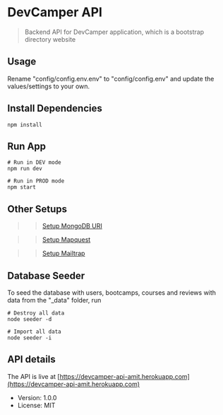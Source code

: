 # DevCamper API

> Backend API for DevCamper application, which is a bootstrap directory website

## Usage

Rename "config/config.env.env" to "config/config.env" and update the values/settings to your own.

## Install Dependencies

```
npm install
```

## Run App

```
# Run in DEV mode
npm run dev

# Run in PROD mode
npm start
```

## Other Setups

> > [Setup MongoDB URI](https://dev.to/dalalrohit/how-to-connect-to-mongodb-atlas-using-node-js-k9i)

> > [Setup Mapquest](https://www.wpleaflet.com/docs/how-to-create-a-mapquest-api-key)

> > [Setup Mailtrap](https://help.mailtrap.io/article/12-getting-started-guide)

## Database Seeder

To seed the database with users, bootcamps, courses and reviews with data from the "\_data" folder, run

```
# Destroy all data
node seeder -d

# Import all data
node seeder -i
```

## API details

The API is live at [https://devcamper-api-amit.herokuapp.com](https://devcamper-api-amit.herokuapp.com)

- Version: 1.0.0
- License: MIT
